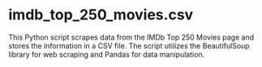 # imdb_top_250_movies.csv
This Python script scrapes data from the IMDb Top 250 Movies page and stores the information in a CSV file. The script utilizes the BeautifulSoup library for web scraping and Pandas for data manipulation.
